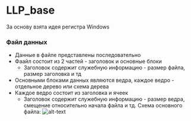 # LLP_base
За основу взята идея регистра Windows
### Файл данных
+ Данные в файле представлены последовательно
+ Фаайл состоит из 2 частей - заголовок и основные блоки
  + Заголовок содержит служебную информацию - размер файла, размер заголовка и тд
+ Основными блоками данных являются ведра, каждое ведро - отдельное дерево или схема дерева
+ Каждое ведро состоит из заголовка и ячеек
  + Заголовок содержит служебную информацию - размер ведра, смещение относительно начала файла и тд.
Схема основного файла:
![alt-text](https://drive.google.com/file/d/1qO_QwgrS2EGpEBTBd7f87ZDGLBLBm2KC/view?usp=share_link)
